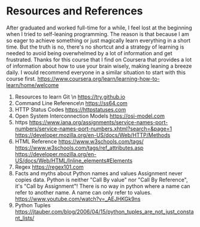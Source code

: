 # Resources and References

After graduated and worked full-time for a while, I feel lost at the beginning when I tried to self-leaning programming. The reason is that because I am so eager to achieve something or just magically learn everything in a short time. But the truth is no, there's no shortcut and a strategy of learning is needed to avoid being overwhelmed by a lot of information and get frustrated. Thanks for this course that I find on Coursera that provides a lot of information about how to use your brain wisely, making leaning a breeze daily.
I would recommend everyone in a similar situation to start with this course first.
    https://www.coursera.org/learn/learning-how-to-learn/home/welcome

1.  Resources to learn Git \n
    https://try.github.io
2. Command Line Reference\n
    https://ss64.com
3. HTTP Status Codes
    https://httpstatuses.com
4. Open System Interconnection Models
    https://osi-model.com
5. https
    https://www.iana.org/assignments/service-names-port-numbers/service-names-port-numbers.xhtml?search=&page=1
    https://developer.mozilla.org/en-US/docs/Web/HTTP/Methods
6. HTML Reference
    https://www.w3schools.com/tags/
    https://www.w3schools.com/tags/ref_attributes.asp
    https://developer.mozilla.org/en-US/docs/Web/HTML/Inline_elements#Elements
7. Regex
    https://regex101.com
8. Facts and myths about Python names and values
    Assignment never copies data.
    Python is neither "Call By value" nor "Call By Reference", it's "Call by Assignment"!
    There is no way in python where a name can refer to another name. A name can only refer to values.
    https://www.youtube.com/watch?v=_AEJHKGk9ns
9. Python Tuples
    https://jtauber.com/blog/2006/04/15/python_tuples_are_not_just_constant_lists/
